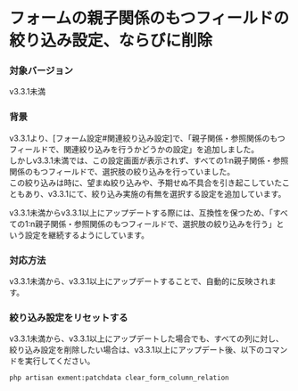 # フォームの親子関係のもつフィールドの絞り込み設定、ならびに削除

### 対象バージョン
v3.3.1未満

### 背景
v3.3.1より、[フォーム設定#関連絞り込み設定]で、「親子関係・参照関係のもつフィールドで、関連絞り込みを行うかどうかの設定」を追加しました。  
しかしv3.3.1未満では、この設定画面が表示されず、すべての1:n親子関係・参照関係のもつフィールドで、選択肢の絞り込みを行っていました。  
この絞り込みは時に、望まぬ絞り込みや、予期せぬ不具合を引き起こしていたこともあり、v3.3.1にて、絞り込み実施の有無を選択する設定を追加しています。  
  
v3.3.1未満からv3.3.1以上にアップデートする際には、互換性を保つため、「すべての1:n親子関係・参照関係のもつフィールドで、選択肢の絞り込みを行う」という設定を継続するようにしています。  


### 対応方法
v3.3.1未満から、v3.3.1以上にアップデートすることで、自動的に反映されます。  


### 絞り込み設定をリセットする
v3.3.1未満から、v3.3.1以上にアップデートした場合でも、すべての列に対し、絞り込み設定を削除したい場合は、v3.3.1以上にアップデート後、以下のコマンドを実行してください。

```
php artisan exment:patchdata clear_form_column_relation
```